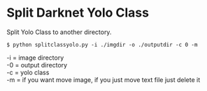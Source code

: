 # Split Darknet Yolo Class

Split Yolo Class to another directory.

<pre><code>$ python splitclassyolo.py -i ./imgdir -o ./outputdir -c 0 -m</code></pre>

-i = image directory <br/>
-0 = output directory <br/>
-c = yolo class <br/>
-m = if you want move image, if you just move text file just delete it
